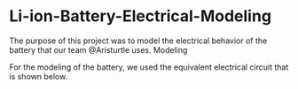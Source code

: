 # Li-ion-Battery-Electrical-Modeling

The purpose of this project was to model the electrical behavior of the battery that our team @Aristurtle uses. Modeling 

For the modeling of the battery, we used the equivalent electrical circuit that is shown below.

